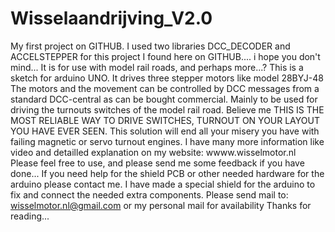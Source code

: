 # Wisselaandrijving_V2.0
My first project on GITHUB. 
I used two libraries DCC_DECODER and ACCELSTEPPER for this project I found here on GITHUB.... i hope you don't mind...
It is for use with model rail roads, and perhaps more...?
This is a sketch for arduino UNO. 
It drives three stepper motors like model 28BYJ-48
The motors and the movement can be controlled by DCC messages from a standard DCC-central as can be bought commercial.
Mainly to be used for driving the turnouts switches of the model rail road. 
Believe me THIS IS THE MOST RELIABLE WAY TO DRIVE SWITCHES, TURNOUT ON YOUR LAYOUT YOU HAVE EVER SEEN. 
This solution will end all your misery you have with failing magnetic or servo turnout engines.
I have many more information like video and detailled explanation on my website: wwww.wisselmotor.nl 
Please feel free to use, and please send me some feedback if you have done...
If you need help for the shield PCB or other needed hardware for the arduino please contact me.
I have made a special shield for the arduino to fix and connect the needed extra components.
Please send mail to: wisselmotor.nl@gmail.com or my personal mail for availability 
Thanks for reading...
